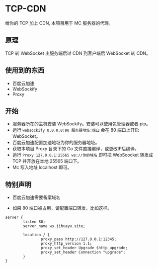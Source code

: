 # TCP-CDN

给你的 TCP 加上 CDN, 本项目用于 MC 服务器的代理。

## 原理

TCP 转 WebSocket 出服务端后过 CDN 到客户端后 WebSocket 转 CDN。


## 使用到的东西

- 百度云加速
- WebSockify
- Proxy

## 开始

- 服务器所在的主机安装 WebSockify。安装可以使用包管理器或者 pip。
- 运行 `websockify 0.0.0.0:80 服务器地址:端口` 会在 80 端口上开启 WebSocket。
- 百度云加速配置加速地址为你的服务器地址。
- 获取本项目 Proxy 目录下的 Go 文件直接编译，或更改IP后编译。
- 运行 `Proxy 127.0.0.1:25565 ws://你的域名` 即可把 WebScocket 转发成 TCP 并开放在本地 25565 端口下。
- Mc 写入地址 localhost 即可。

## 特别声明

- 百度云加速需要备案域名

- 如果 80 端口被占用，请配置端口转发，比如这样。

```
server {
        listen 80;
        server_name ws.jihuayu.site;

        location / {
                proxy_pass http://127.0.0.1:12345;
                proxy_http_version 1.1;
                proxy_set_header Upgrade $http_upgrade;
                proxy_set_header Connection "upgrade";
        }
}
```